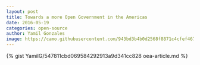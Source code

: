 ```yaml
---
layout: post
title: Towards a more Open Government in the Americas
date: 2016-05-19
categories: open-source
author: Yamil Gonzales
image: https://camo.githubusercontent.com/943bd3b4b0d2568f8871c4cfef467c03fd82a8c6/687474703a2f2f692e696d6775722e636f6d2f3378694944704e2e6a7067
---
```

{% gist YamilG/547811cbd069584292913a9d341cc828 oea-article.md %}
